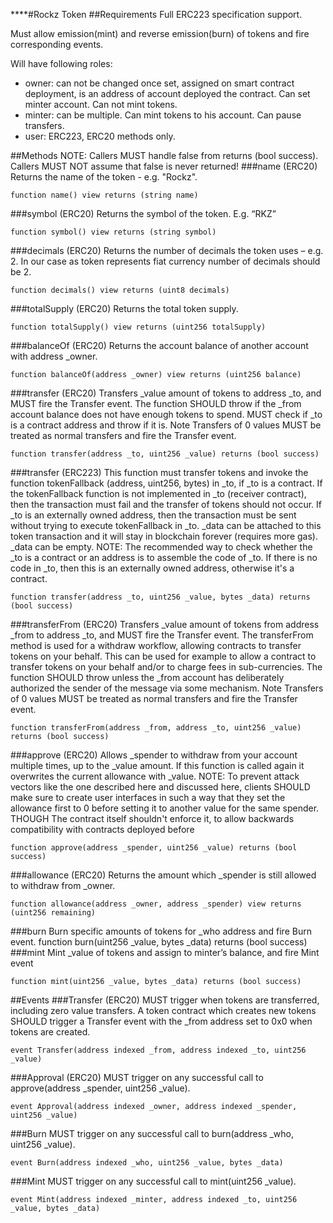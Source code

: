 ****#Rockz Token
##Requirements
Full ERC223 specification support. 

Must allow emission(mint) and reverse emission(burn) of tokens and fire corresponding events.

Will have following roles:
-	owner: can not be changed once set, assigned on smart contract deployment, is an address of account deployed the contract. Can set minter account. Can not mint tokens.
-	minter: can be multiple. Can mint tokens to his account. Can pause transfers.
-	user: ERC223, ERC20 methods only.

##Methods
NOTE: Callers MUST handle false from returns (bool success). Callers MUST NOT assume that false is never returned!
###name (ERC20)
Returns the name of the token - e.g. "Rockz".
```solidity
function name() view returns (string name)
```
###symbol (ERC20)
Returns the symbol of the token. E.g. “RKZ”
```solidity
function symbol() view returns (string symbol)
```
###decimals (ERC20)
Returns the number of decimals the token uses – e.g. 2. In our case as token represents fiat currency number of decimals should be 2.
```solidity
function decimals() view returns (uint8 decimals)
```
###totalSupply (ERC20)
Returns the total token supply.
```solidity
function totalSupply() view returns (uint256 totalSupply)
```
###balanceOf (ERC20)
Returns the account balance of another account with address _owner.
```solidity
function balanceOf(address _owner) view returns (uint256 balance)
```
###transfer (ERC20)
Transfers _value amount of tokens to address _to, and MUST fire the Transfer event. The function SHOULD throw if the _from account balance does not have enough tokens to spend. MUST check if _to is a contract address and throw if it is.
Note Transfers of 0 values MUST be treated as normal transfers and fire the Transfer event.
```solidity
function transfer(address _to, uint256 _value) returns (bool success)
```
###transfer (ERC223)
This function must transfer tokens and invoke the function tokenFallback (address, uint256, bytes) in _to, if _to is a contract. If the tokenFallback function is not implemented in _to (receiver contract), then the transaction must fail and the transfer of tokens should not occur.
If _to is an externally owned address, then the transaction must be sent without trying to execute tokenFallback in _to.
_data can be attached to this token transaction and it will stay in blockchain forever (requires more gas). _data can be empty.
NOTE: The recommended way to check whether the _to is a contract or an address is to assemble the code of _to. If there is no code in _to, then this is an externally owned address, otherwise it's a contract.
```solidity
function transfer(address _to, uint256 _value, bytes _data) returns (bool success)
```
###transferFrom (ERC20)
Transfers _value amount of tokens from address _from to address _to, and MUST fire the Transfer event.
The transferFrom method is used for a withdraw workflow, allowing contracts to transfer tokens on your behalf. This can be used for example to allow a contract to transfer tokens on your behalf and/or to charge fees in sub-currencies. The function SHOULD throw unless the _from account has deliberately authorized the sender of the message via some mechanism.
Note Transfers of 0 values MUST be treated as normal transfers and fire the Transfer event.
```solidity
function transferFrom(address _from, address _to, uint256 _value) returns (bool success)
```
###approve (ERC20)
Allows _spender to withdraw from your account multiple times, up to the _value amount. If this function is called again it overwrites the current allowance with _value.
NOTE: To prevent attack vectors like the one described here and discussed here, clients SHOULD make sure to create user interfaces in such a way that they set the allowance first to 0 before setting it to another value for the same spender. THOUGH The contract itself shouldn't enforce it, to allow backwards compatibility with contracts deployed before
```solidity
function approve(address _spender, uint256 _value) returns (bool success)
```
###allowance (ERC20)
Returns the amount which _spender is still allowed to withdraw from _owner.
```solidity
function allowance(address _owner, address _spender) view returns (uint256 remaining)
```
###burn
Burn specific amounts of tokens for _who address and fire Burn event.
function burn(uint256 _value, bytes _data) returns (bool success)
###mint
Mint _value of tokens and assign to minter’s balance, and fire Mint event
```solidity
function mint(uint256 _value, bytes _data) returns (bool success)
```

##Events
###Transfer (ERC20)
MUST trigger when tokens are transferred, including zero value transfers.
A token contract which creates new tokens SHOULD trigger a Transfer event with the _from address set to 0x0 when tokens are created.
```solidity
event Transfer(address indexed _from, address indexed _to, uint256 _value)
```
###Approval (ERC20)
MUST trigger on any successful call to approve(address _spender, uint256 _value).
```solidity
event Approval(address indexed _owner, address indexed _spender, uint256 _value)
```
###Burn
MUST trigger on any successful call to burn(address _who, uint256 _value).
```solidity
event Burn(address indexed _who, uint256 _value, bytes _data)
```
###Mint
MUST trigger on any successful call to mint(uint256 _value).
```solidity
event Mint(address indexed _minter, address indexed _to, uint256 _value, bytes _data)
```
